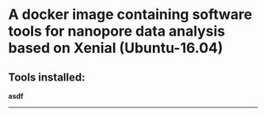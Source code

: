 # A docker image containing software tools for nanopore data analysis based on Xenial (Ubuntu-16.04)

## Tools installed:
**asdf**
** **
